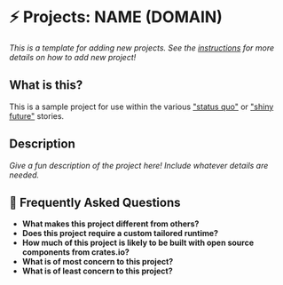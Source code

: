 # ⚡ Projects: NAME (DOMAIN)

*This is a template for adding new projects. See the [instructions] for more details on how to add new project!*

[instructions]: ../how_to_vision/projects.md

## What is this?

This is a sample project for use within the various ["status quo"] or ["shiny future"] stories.

["status quo"]: ../status_quo.md
["shiny future"]: ../shiny_future.md

## Description

*Give a fun description of the project here! Include whatever details are needed.*

## 🤔 Frequently Asked Questions

* **What makes this project different from others?**
* **Does this project require a custom tailored runtime?**
* **How much of this project is likely to be built with open source components from crates.io?**
* **What is of most concern to this project?**
* **What is of least concern to this project?**
